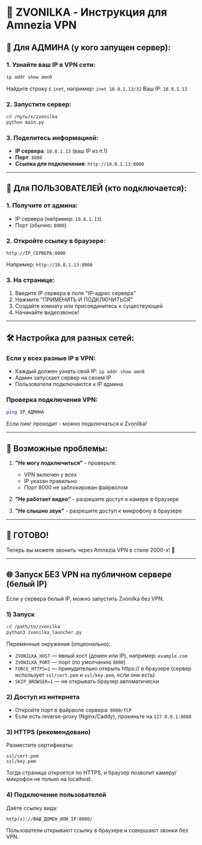 # 🔔 ZVONILKA - Инструкция для Amnezia VPN

## 📡 Для АДМИНА (у кого запущен сервер):

### 1. Узнайте ваш IP в VPN сети:
```bash
ip addr show amn0
```
Найдите строку с `inet`, например: `inet 10.8.1.13/32`
Ваш IP: `10.8.1.13`

### 2. Запустите сервер:
```bash
cd /путь/к/zvonilka
python main.py
```

### 3. Поделитесь информацией:
- **IP сервера**: `10.8.1.13` (ваш IP из п.1)
- **Порт**: `8000`
- **Ссылка для подключения**: `http://10.8.1.13:8000`

---

## 👥 Для ПОЛЬЗОВАТЕЛЕЙ (кто подключается):

### 1. Получите от админа:
- IP сервера (например: `10.8.1.13`)
- Порт (обычно: `8000`)

### 2. Откройте ссылку в браузере:
```
http://IP_СЕРВЕРА:8000
```
Например: `http://10.8.1.13:8000`

### 3. На странице:
1. Введите IP сервера в поле "IP-адрес сервера"
2. Нажмите "ПРИМЕНИТЬ И ПОДКЛЮЧИТЬСЯ"
3. Создайте комнату или присоединитесь к существующей
4. Начинайте видеозвонок!

---

## 🛠️ Настройка для разных сетей:

### Если у всех разные IP в VPN:
- Каждый должен узнать свой IP: `ip addr show amn0`
- Админ запускает сервер на своем IP
- Пользователи подключаются к IP админа

### Проверка подключения VPN:
```bash
ping IP_АДМИНА
```
Если пинг проходит - можно подключаться к Zvonilka!

---

## 🎯 Возможные проблемы:

1. **"Не могу подключиться"** - проверьте:
   - VPN включен у всех
   - IP указан правильно
   - Порт 8000 не заблокирован файрволом

2. **"Не работает видео"** - разрешите доступ к камере в браузере

3. **"Не слышно звук"** - разрешите доступ к микрофону в браузере

---

## 🌟 ГОТОВО!
Теперь вы можете звонить через Amnezia VPN в стиле 2000-х! 🎉

---

## 🌐 Запуск БЕЗ VPN на публичном сервере (белый IP)

Если у сервера белый IP, можно запустить Zvonilka без VPN.

### 1) Запуск
```bash
cd /path/to/zvonilka
python3 zvonilka_launcher.py
```

Переменные окружения (опционально):
- `ZVONILKA_HOST` — явный хост (домен или IP), например: `example.com`
- `ZVONILKA_PORT` — порт (по умолчанию `8000`)
- `FORCE_HTTPS=1` — принудительно открыть https:// в браузере (сервер использует `ssl/cert.pem` и `ssl/key.pem`, если они есть)
- `SKIP_BROWSER=1` — не открывать браузер автоматически

### 2) Доступ из интернета
- Откройте порт в файрволе сервера: `8000/TCP`
- Если есть reverse-proxy (Nginx/Caddy), прокиньте на `127.0.0.1:8000`

### 3) HTTPS (рекомендовано)
Разместите сертификаты:
```
ssl/cert.pem
ssl/key.pem
```
Тогда страница откроется по HTTPS, и браузер позволит камеру/микрофон не только на localhost.

### 4) Подключение пользователей
Даёте ссылку вида:
```
http(s)://ВАШ_ДОМЕН_ИЛИ_IP:8000/
```
Пользователи открывают ссылку в браузере и совершают звонки без VPN.
